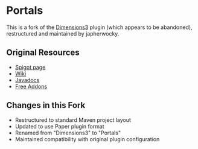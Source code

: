 # Portals

This is a fork of the [Dimensions3](https://www.spigotmc.org/resources/dimensions-custom-portals.83982/) plugin (which appears to be abandoned), restructured and maintained by japherwocky.

## Original Resources
- [Spigot page](https://www.spigotmc.org/resources/dimensions-custom-portals.83982/)
- [Wiki](https://astaspastagam.gitbook.io/first-steps/)
- [Javadocs](https://astaspasta.alwaysdata.net/javadocs/)
- [Free Addons](https://github.com/xXastaspastaXx/Dimensions-3-Free-Addons)

## Changes in this Fork
- Restructured to standard Maven project layout
- Updated to use Paper plugin format
- Renamed from "Dimensions3" to "Portals"
- Maintained compatibility with original plugin configuration
